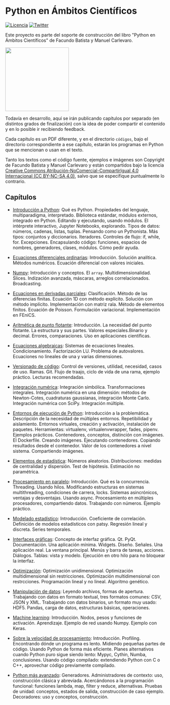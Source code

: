 # Python en Ámbitos Científicos

[![Licencia](https://img.shields.io/badge/License-CC%20BY%20NC%20SA%204.0-blue.svg)](https://creativecommons.org/licenses/by-nc-sa/4.0/deed.es) [![Twitter](https://img.shields.io/twitter/follow/libro_pyciencia.svg?style=social)](https://twitter.com/libro_pyciencia)

Este proyecto es parte del soporte de construcción del libro "Python en Ámbitos Científicos" de Facundo Batista y Manuel Carlevaro.

<img src="logo.png" width="200">

Todavía en desarrollo, aquí se irán publicando capítulos por separado (en distintos grados de finalización) con la idea de poder compartir el contenido y en lo posible ir recibiendo feedback.

Cada capítulo es un PDF diferente, y en el directorio `códigos`, bajo el directorio correspondiente a ese capítulo, estarán los programas en Python que se mencionan o usan en el texto.

Tanto los textos como el código fuente, ejemplos e imágenes son Copyright de Facundo Batista y Manuel Carlevaro y están compartidos bajo la licencia [Creative Commons Atribución-NoComercial-CompartirIgual 4.0 Internacional (CC BY-NC-SA 4.0)](https://creativecommons.org/licenses/by-nc-sa/4.0/deed.es), salvo que se especifique puntualmente lo contrario.


## Capítulos

- [Introducción a Python](intro.pdf?raw=True): Qué es Python. Propiedades del lenguaje, multiparadigma, interpretado. Biblioteca estándar, módulos externos, integrado en Python. Editando y ejecutando, usando módulos. El intérprete interactivo, Jupyter Notebooks, explorando. Tipos de datos: números, cadenas, listas, tuplas. Pensando como un Pythonista. Más tipos: conjuntos y diccionarios. Iteradores. Controles de flujo: if, while, for. Excepciones. Encapsulando código: funciones, espacios de nombres, generadores, clases, módulos. Cómo pedir ayuda.

- [Ecuaciones diferenciales ordinarias](ecuaciones_ordinarias.pdf?raw=True): Introducción. Solución analítica. Métodos numéricos. Ecuación diferencial con valores iniciales.

- [Numpy](numpy.pdf): Introducción y conceptos. El `array`. Multidimensionalidad. Slices. Indización avanzada, máscaras, arreglos correlacionados. Broadcasting.

- [Ecuaciones en derivadas parciales](ecuaciones_parciales.pdf?raw=True): Clasificación. Método de las diferencias finitas. Ecuación 1D con método explícito. Solución con método implícito. Implementación con matriz rala. Método de elementos finitos. Ecuación de Poisson. Formulación variacional. Implementación en FEniCS.

- [Aritmética de punto flotante](punto_flotante.pdf?raw=True): Introducción. La necesidad del punto flotante. La estructura y sus partes. Valores especiales.Binario y decimal. Errores, comparaciones. Uso en aplicaciones científicas.

- [Ecuaciones algebraicas](ecuaciones_algebraicas.pdf?raw=True): Sistemas de ecuaciones lineales. Condicionamiento. Factorización LU. Problema de autovalores. Ecuaciones no lineales de una y varias dimensiones.

- [Versionado de código](versionado.pdf?raw=True): Control de versiones, utilidad, necesidad, casos de uso. Ramas. Git. Flujo de traajo, ciclo de vida de una rama, ejemplo práctico. Lecturas recomendadas.

- [Integración numérica](integracion.pdf?raw=True): Integración simbólica. Transformaciones integrales. Integración numérica en una dimensión: métodos de Newton-Cotes, cuadraturas gaussianas, integración Monte Carlo. Integración numérica con SciPy. Integración múltiple.

- [Entornos de ejecución de Python](entornos.pdf?raw=True): Introducción a la problemática. Descripción de la necesidad de múltiples entornos. Repetibilidad y aislamiento. Entornos virtuales, creación y activación, instalación de paquetes. Herramientas: virtualenv, virtualenvwrapper, fades, pipenv. Ejemplos prácticos. Contenedores, conceptos, distinción con imágenes. El Dockerfile. Creando imágenes. Ejecutando contenedores. Copiando resultados desde el contenedor. Valor de los contenedores a nivel sistema. Compartiendo imágenes.

- [Elementos de estadística](estadistica.pdf?raw=True): Números aleatorios. Distribuciones: medidas de centralidad y dispersión. Test de hipótesis. Estimación no paramétrica.

- [Procesamiento en paralelo](proc_paralelo.pdf?raw=True): Introducción. Qué es la concurrencia. Threading. Usando hilos. Modificando estructuras en sistemas multithreading, condiciones de carrera, locks. Sistemas asincrónicos, ventajas y desventajas. Usando async. Procesamiento en múltiples procesadores, compartiendo datos. Trabajando con números. Ejemplo práctico.

- [Modelado estadístico](modelado_estadistico.pdf?raw=True): Introducción. Coeficiente de correlación. Definición de modelos estadísticos con patsy. Regresión lineal y discreta. Series temporales.

- [Interfaces gráficas](guis.pdf?raw=True): Concepto de interfaz gráfica. Qt. PyQt. Documentación. Una aplicación mínima. Widgets. Diseño. Señales. Una aplicación real. La ventana principal. Menús y barra de tareas, acciones. Diálogos. Tablas: vista y modelo. Ejecución en otro hilo para no bloquear la interfaz.

- [Optimización](optimizacion.pdf?raw=True): Optimización unidimensional. Optimización multidimensional sin restricciones. Optimización multidimensional con restrcciones. Programación lineal y no lineal. Algoritmo genético.

- [Manipulación de datos](manipulacion_datos.pdf?raw=True): Leyendo archivos, formas de apertura. Trabajando con datos en formato textual, tres formatos comunes: CSV, JSON y XML. Trabajando con datos binarios, un formato muy usado: HDF5. Pandas, carga de datos, estructuras básicas, operaciones.

- [Machine learning](machine_learning.pdf?raw=True): Introducción. Nodos, pesos y funciones de activación. Aprendizaje. Ejemplo de red usando Numpy. Ejemplo con Keras.

- [Sobre la velocidad de procesamiento](profiling.pdf?raw=True): Introducción. Profiling. Encontrando dónde un programa es lento. Midiendo pequeñas partes de código. Usando Python de forma más eficiente. Planes alternativos cuando Python puro sigue siendo lento: Mypyc, Cythin, Numba, conclusiones. Usando código compilado: extendiendo Python con C o C++, aprovechar código previamente compilado.

- [Python más avanzado](no_tan_intro.pdf?raw=True): Generadores. Administradores de contexto: uso, construcción clásica y abreviada. Acercándonos a la programación funcional: funciones lambda, map, filter y reduce, alternativas. Pruebas de unidad: conceptos, estados de salida, construcción de caso ejemplo. Decoradores: uso y conceptos, construcción.

